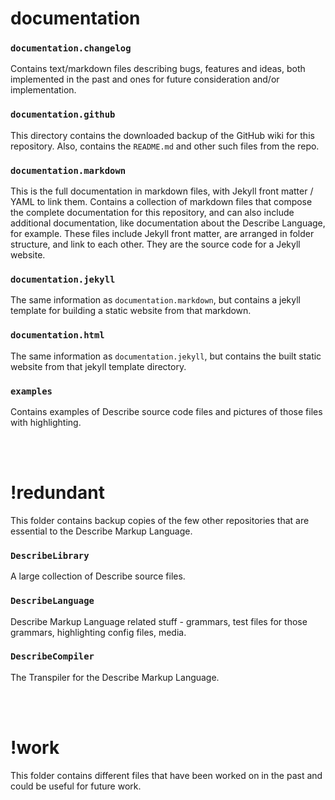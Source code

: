# documentation

### `documentation.changelog`
Contains text/markdown files describing bugs, features and ideas, both implemented in the past and ones for future consideration and/or implementation.

### `documentation.github`
This directory contains the downloaded backup of the GitHub wiki for this repository. Also, contains the `README.md` and other such files from the repo.

### `documentation.markdown`
This is the full documentation in markdown files, with Jekyll front matter / YAML to link them.
Contains a collection of markdown files that compose the complete documentation for this repository, and can also include additional documentation, like documentation about the Describe Language, for example. These files include Jekyll front matter, are arranged in folder structure, and link to each other. They are the source code for a Jekyll website.

### `documentation.jekyll`
The same information as `documentation.markdown`, but contains a jekyll template for building a static website from that markdown.

### `documentation.html`
The same information as `documentation.jekyll`, but contains the built static website from that jekyll template directory.

### `examples`
Contains examples of Describe source code files and pictures of those files with highlighting.


<br><br>
# !redundant
This folder contains backup copies of the few other repositories that are essential to the Describe Markup Language. 


### `DescribeLibrary`
A large collection of Describe source files.

### `DescribeLanguage`
Describe Markup Language related stuff - grammars, test files for those grammars, highlighting config files, media.

### `DescribeCompiler`
The Transpiler for the Describe Markup Language.


<br><br>
# !work
This folder contains different files that have been worked on in the past and could be useful for future work.